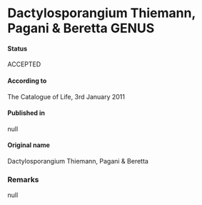 # Dactylosporangium Thiemann, Pagani & Beretta GENUS

#### Status
ACCEPTED

#### According to
The Catalogue of Life, 3rd January 2011

#### Published in
null

#### Original name
Dactylosporangium Thiemann, Pagani & Beretta

### Remarks
null
